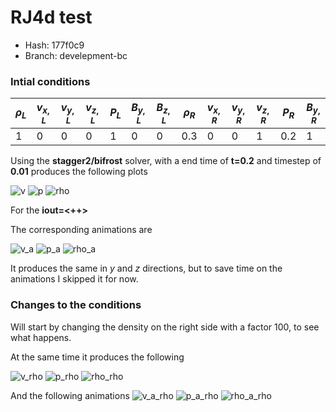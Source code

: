 # RJ4d test

* Hash: 177f0c9
* Branch: develepment-bc

### Intial conditions
|$\rho_L$|$v_{x,L}$|$v_{y,L}$|$v_{z,L}$|$P_L$|$B_{y,L}$|$B_{z,L}$|$\rho_R$|$v_{x,R}$|$v_{y,R}$|$v_{z,R}$|$P_R$|$B_{y,R}$|$B_{z,R}$|
|---|---|---|---|---|---|---|---|---|---|---|---|---|---|
|1|0|0|0|1|0|0|0.3|0|0|1|0.2|1|0|

Using the **stagger2/bifrost** solver, with a end time of **t=0.2** and timestep of **0.01** produces the following plots

![v](images/rj4d/ic/rj4d_v.png)
![p](images/rj4d/ic/rj4d_p.png)
![rho](images/rj4d/ic/rj4d_rho.png)

For the **iout=<++>**

The corresponding animations are

![v_a](images/rj4d/ic/rj4d_v.gif)
![p_a](images/rj4d/ic/rj4d_p.gif)
![rho_a](images/rj4d/ic/rj4d_rho.gif)

It produces the same in $y$ and $z$ directions, but to save time on the animations I skipped it for now.

### Changes to the conditions

Will start by changing the density on the right side with a factor 100, to see what happens.

At the same time it produces the following

![v_rho](images/rj4d/density_change/rj4d_v.png)
![p_rho](images/rj4d/density_change/rj4d_p.png)
![rho_rho](images/rj4d/density_change/rj4d_rho.png)

And the following animations
![v_a_rho](images/rj4d/density_change/rj4d_v.gif)
![p_a_rho](images/rj4d/density_change/rj4d_p.gif)
![rho_a_rho](images/rj4d/density_change/rj4d_rho.gif)
